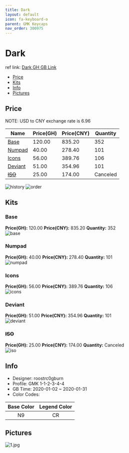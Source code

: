 ```yaml
---
title: Dark 
layout: default
icon: fa-keyboard-o
parent: GMK Keycaps
nav_order: 300975
---
```


# Dark 

ref link: [Dark GH GB Link](https://geekhack.org/index.php?topic=104077.0)  

* [Price](#price)  
* [Kits](#kits)  
* [Info](#info)  
* [Pictures](#pictures)  


## Price  
NOTE: USD to CNY exchange rate is 6.96

| Name          | Price(GH)    |  Price(CNY) | Quantity |
| ------------- | ------------ |  ---------- | -------- |
|[Base](#base)|120.00|835.20|352|
|[Numpad](#numpad)|40.00|278.40|101|
|[Icons](#icons)|56.00|389.76|106|
|[Deviant](#deviant)|51.00|354.96|101|
|~~[ISO](#iso)~~|25.00|174.00|Canceled|


<img src="{{ 'assets/images/gmk-keycaps/dark/history.png' | relative_url }}" alt="history" class="image featured">
<img src="{{ 'assets/images/gmk-keycaps/dark/order.png' | relative_url }}" alt="order" class="image featured">

## Kits  
### Base  
**Price(GH):** 120.00    **Price(CNY):** 835.20    **Quantity:** 352  
<img src="{{ 'assets/images/gmk-keycaps/dark/kits_pics/base.jpg' | relative_url }}" alt="base" class="image featured">

### Numpad  
**Price(GH):** 40.00    **Price(CNY):** 278.40    **Quantity:** 101  
<img src="{{ 'assets/images/gmk-keycaps/dark/kits_pics/numpad.jpg' | relative_url }}" alt="numpad" class="image featured">

### Icons  
**Price(GH):** 56.00    **Price(CNY):** 389.76    **Quantity:** 106  
<img src="{{ 'assets/images/gmk-keycaps/dark/kits_pics/icons.jpg' | relative_url }}" alt="icons" class="image featured">

### Deviant  
**Price(GH):** 51.00    **Price(CNY):** 354.96    **Quantity:** 101  
<img src="{{ 'assets/images/gmk-keycaps/dark/kits_pics/deviant.jpg' | relative_url }}" alt="deviant" class="image featured">

### ~~ISO~~   
**Price(GH):** 25.00    **Price(CNY):** 174.00    **Quantity:** Canceled  
<img src="{{ 'assets/images/gmk-keycaps/dark/kits_pics/iso.png' | relative_url }}" alt="iso" class="image featured">


## Info  
* Designer: roostrc0gburn  
* Profile: GMK 1-1-2-3-4-4  
* GB Time: 2020-01-02 ~ 2020-01-31  
* Color Codes:  

|Base Color     | Legend Color
| :-------------: | :------------:
|N9|CR

## Pictures  
<img src="{{ 'assets/images/gmk-keycaps/dark/rendering_pics/1.jpg' | relative_url }}" alt="1.jpg" class="image featured">
